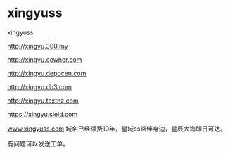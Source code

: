 # xingyuss
xingyuss


http://xingyu.300.my

http://xingyu.cowher.com

http://xingyu.depocen.com

http://xingyu.dh3.com

http://xingyu.textnz.com

https://xingyu.sieid.com


www.xingyuss.com 域名已经续费10年，星域ss常伴身边，星辰大海即日可达。


有问题可以发送工单。

